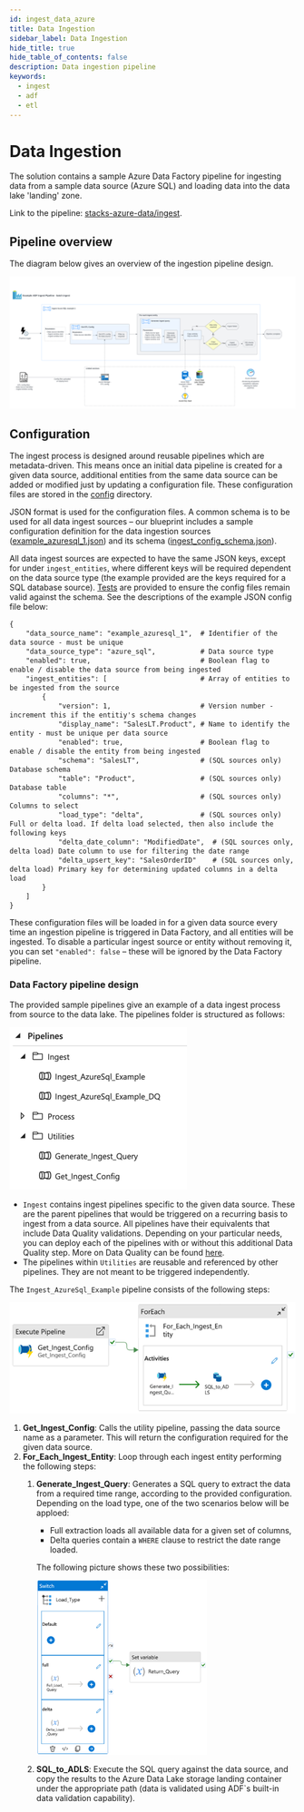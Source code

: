 ```yaml
---
id: ingest_data_azure
title: Data Ingestion
sidebar_label: Data Ingestion
hide_title: true
hide_table_of_contents: false
description: Data ingestion pipeline
keywords:
  - ingest
  - adf
  - etl
---
```


# Data Ingestion
The solution contains a sample Azure Data Factory pipeline for ingesting data from a sample data
source (Azure SQL) and loading data into the data lake 'landing' zone.

Link to the pipeline: [stacks-azure-data/ingest](https://github.com/amido/stacks-azure-data/tree/main/ingest).

## Pipeline overview

The diagram below gives an overview of the ingestion pipeline design.

![ADF_IngestPipelineDesign.png](../../images/ADF_IngestPipelineDesign.png?raw=true)

## Configuration
The ingest process is designed around reusable pipelines which are metadata-driven. This means once
an initial data pipeline is created for a given data source, additional entities from the same data
source can be added or modified just by updating a configuration file. These configuration files are
stored in the [config](https://github.com/amido/stacks-azure-data/tree/main/ingest/config) directory.

JSON format is used for the configuration files. A common schema is to be used for all data ingest
sources – our blueprint includes a sample configuration definition for the data ingestion sources
([example_azuresql_1.json](https://github.com/amido/stacks-azure-data/blob/main/ingest/config/ingest_sources/example_azuresql_1.json))
and its schema ([ingest_config_schema.json](https://github.com/amido/stacks-azure-data/blob/main/ingest/config/ingest_sources/schema/ingest_config_schema.json)).

All data ingest sources are expected to have the same JSON keys, except for under `ingest_entities`,
where different keys will be required dependent on the data source type (the example provided are
the keys required for a SQL database source).
[Tests](https://github.com/amido/stacks-azure-data/tree/main/ingest/jobs/Ingest_AzureSql_Example/tests/unit)
are provided to ensure the config files remain valid against the schema. See the descriptions of the
example JSON config file below:

```
{
    "data_source_name": "example_azuresql_1",  # Identifier of the data source - must be unique
    "data_source_type": "azure_sql",           # Data source type
    "enabled": true,                           # Boolean flag to enable / disable the data source from being ingested
    "ingest_entities": [                       # Array of entities to be ingested from the source
        {
            "version": 1,                      # Version number - increment this if the entitiy's schema changes
            "display_name": "SalesLT.Product", # Name to identify the entity - must be unique per data source
            "enabled": true,                   # Boolean flag to enable / disable the entity from being ingested
            "schema": "SalesLT",               # (SQL sources only) Database schema
            "table": "Product",                # (SQL sources only) Database table
            "columns": "*",                    # (SQL sources only) Columns to select
            "load_type": "delta",              # (SQL sources only) Full or delta load. If delta load selected, then also include the following keys
            "delta_date_column": "ModifiedDate",  # (SQL sources only, delta load) Date column to use for filtering the date range
            "delta_upsert_key": "SalesOrderID"    # (SQL sources only, delta load) Primary key for determining updated columns in a delta load
        }
    ]
}
```

These configuration files will be loaded in for a given data source every time an ingestion pipeline
is triggered in Data Factory, and all entities will be ingested. To disable a particular ingest
source or entity without removing it, you can set `"enabled": false` – these will be ignored by
the Data Factory pipeline.

### Data Factory pipeline design
The provided sample pipelines give an example of a data ingest process from source to the data lake.
The pipelines folder is structured as follows:

![ADF_IngestPipelinesList.png](../../images/ADF_IngestPipelinesList.png?raw=true)

* `Ingest` contains ingest pipelines specific to the given data source. These are the parent
pipelines that would be triggered on a recurring basis to ingest from a data source. All pipelines
have their equivalents that include Data Quality validations. Depending on your particular needs,
you can deploy each of the pipelines with or without this additional Data Quality step. More on
Data Quality can be found [here](data_quality_azure.md).
* The pipelines within `Utilities` are reusable and referenced by other pipelines. They are not
meant to be triggered independently.

The `Ingest_AzureSql_Example` pipeline consists of the following steps:

![ADF_Ingest_AzureSql_Example.png](../../images/ADF_Ingest_AzureSql_Example.png?raw=true)

1. **Get_Ingest_Config**: Calls the utility pipeline, passing the data source name as a parameter.
This will return the configuration required for the given data source.
2. **For_Each_Ingest_Entity**: Loop through each ingest entity performing the following steps:
   1. **Generate_Ingest_Query**: Generates a SQL query to extract the data from a required time
   range, according to the provided configuration. Depending on the load type, one of the two
   scenarios below will be apploed:
       * Full extraction loads all available data for a given set of columns,
       * Delta queries contain a `WHERE` clause to restrict the date range loaded.

       The following picture shows these two possibilities:

       <img src="../../images/ADF_IngestGenerateIngestQuery.png" alt="drawing" width="300"/>

   2. **SQL_to_ADLS**: Execute the SQL query against the data source, and copy the results to the
   Azure Data Lake storage landing container under the appropriate path (data is validated using
   ADF`s built-in data validation capability).
